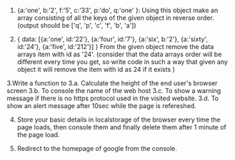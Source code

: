 1. {a:'one', b:'2', f:'5', c:'33', p:'do', q:'one' }: Using this object make an array consisting of all the keys of the given object in reverse order. (output should be ['q', 'p', 'c', 'f', 'b', 'a'])

2. { data: [{a:'one', id:'22'}, {a:'four', id:'7'}, {a:'six', b:'2'},  {a:'sixty', id:'24'},  {a:'five', id:'212'}] }
From the given object remove the data arrays item with id as '24'. (consider that the data arrays order will be different every time you get, so write code in such a way that given any object it will remove the item with id as 24 if it exists )

3.Write a function to 
  3.a. Calculate the height of the end user's browser screen
  3.b. To console the name of the web host
  3.c. To show a warning message if there is no https protocol used in the visited website.
  3.d. To show an alert message after 10sec while the page is refereshed.

4. Store your basic details in localstorage of the browser every time the page loads, then console them and finally delete them after 1 minute of the page load. 

5. Redirect to the homepage of google from the console.

